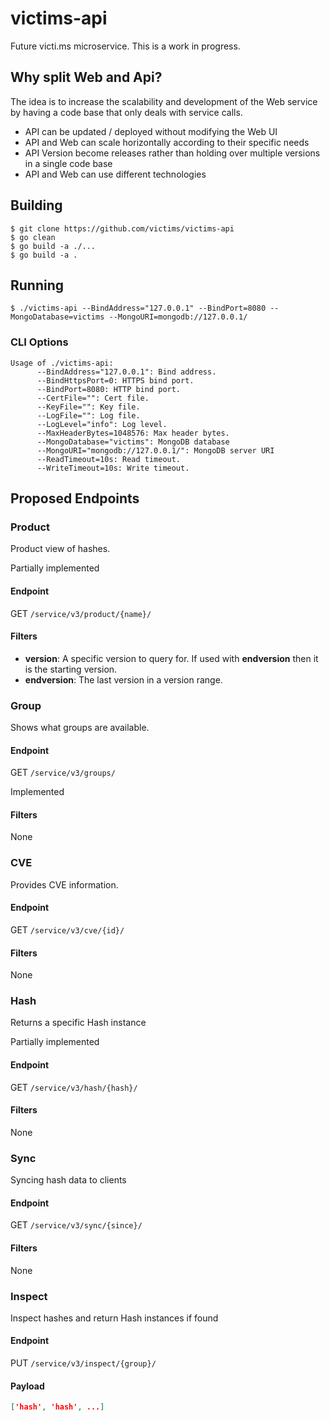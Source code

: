 # victims-api
Future victi.ms microservice. This is a work in progress.

## Why split Web and Api? 
The idea is to increase the scalability and development of the Web service by having a code base that only deals with service calls. 

- API can be updated / deployed without modifying the Web UI
- API and Web can scale horizontally according to their specific needs
- API Version become releases rather than holding over multiple versions in a single code base
- API and Web can use different technologies

## Building
```
$ git clone https://github.com/victims/victims-api
$ go clean
$ go build -a ./...
$ go build -a .
```

## Running

```
$ ./victims-api --BindAddress="127.0.0.1" --BindPort=8080 --MongoDatabase=victims --MongoURI=mongodb://127.0.0.1/
```

### CLI Options
```
Usage of ./victims-api:
      --BindAddress="127.0.0.1": Bind address.
      --BindHttpsPort=0: HTTPS bind port.
      --BindPort=8080: HTTP bind port.
      --CertFile="": Cert file.
      --KeyFile="": Key file.
      --LogFile="": Log file.
      --LogLevel="info": Log level.
      --MaxHeaderBytes=1048576: Max header bytes.
      --MongoDatabase="victims": MongoDB database
      --MongoURI="mongodb://127.0.0.1/": MongoDB server URI
      --ReadTimeout=10s: Read timeout.
      --WriteTimeout=10s: Write timeout.
```

## Proposed Endpoints

### Product

Product view of hashes.

Partially implemented

#### Endpoint
GET ```/service/v3/product/{name}/```

#### Filters
 - **version**: A specific version to query for. If used with **endversion** then it is the starting version.
 - **endversion**: The last version in a version range.

### Group

Shows what groups are available.

#### Endpoint
GET ```/service/v3/groups/```

Implemented

#### Filters
None

### CVE

Provides CVE information.

#### Endpoint
GET ```/service/v3/cve/{id}/```

#### Filters
None

### Hash

Returns a specific Hash instance

Partially implemented

#### Endpoint
GET ```/service/v3/hash/{hash}/```

#### Filters
None

### Sync

Syncing hash data to clients

#### Endpoint
GET ```/service/v3/sync/{since}/```

#### Filters
None

### Inspect

Inspect hashes and return Hash instances if found

#### Endpoint
PUT ```/service/v3/inspect/{group}/```

#### Payload
```json
['hash', 'hash', ...]
```